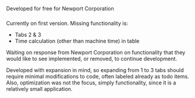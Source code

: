 Developed for free for Newport Corporation

###
Currently on first version. Missing functionality is:
- Tabs 2 & 3
- Time calculation (other than machine time) in table

Waiting on response from Newport Corporation on functionality that they would like to see implemented, or removed, to continue development.

Developed with expansion in mind, so expanding from 1 to 3 tabs should require minimal modifications to code, often labeled already as todo items. Also, optimization was not the focus, simply functionality, since it is a relatively small application.
